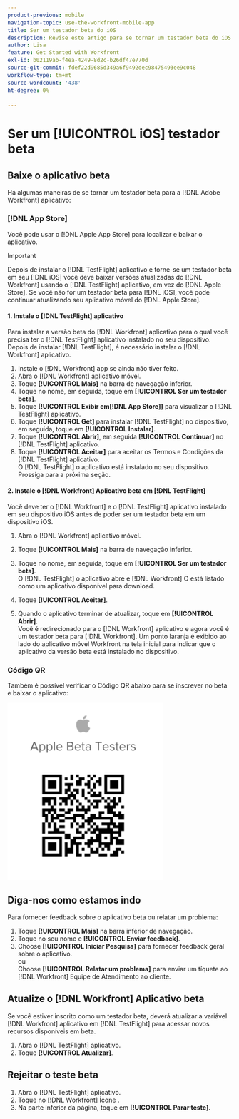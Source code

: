 ```yaml
---
product-previous: mobile
navigation-topic: use-the-workfront-mobile-app
title: Ser um testador beta do iOS
description: Revise este artigo para se tornar um testador beta do iOS para a [!DNL Adobe Workfront] aplicativo móvel.
author: Lisa
feature: Get Started with Workfront
exl-id: b02119ab-f4ea-4249-8d2c-b26df47e770d
source-git-commit: fdef22d9685d349a6f9492dec98475493ee9c048
workflow-type: tm+mt
source-wordcount: '438'
ht-degree: 0%

---
```


# Ser um [!UICONTROL iOS] testador beta

## Baixe o aplicativo beta

Há algumas maneiras de se tornar um testador beta para a [!DNL Adobe Workfront] aplicativo:

### [!DNL App Store]

Você pode usar o [!DNL Apple App Store] para localizar e baixar o aplicativo.

>[!IMPORTANT]
>
>Depois de instalar o [!DNL TestFlight] aplicativo e torne-se um testador beta em seu [!DNL iOS] você deve baixar versões atualizadas do [!DNL Workfront] usando o [!DNL TestFlight] aplicativo, em vez do [!DNL Apple Store]. Se você não for um testador beta para [!DNL iOS], você pode continuar atualizando seu aplicativo móvel do [!DNL Apple Store].

#### 1. Instale o [!DNL TestFlight] aplicativo

Para instalar a versão beta do [!DNL Workfront] aplicativo para o qual você precisa ter o [!DNL TestFlight] aplicativo instalado no seu dispositivo. Depois de instalar [!DNL TestFlight], é necessário instalar o [!DNL Workfront] aplicativo.

1. Instale o [!DNL Workfront] app se ainda não tiver feito.
1. Abra o [!DNL Workfront] aplicativo móvel.
1. Toque **[!UICONTROL Mais]** na barra de navegação inferior.
1. Toque no nome, em seguida, toque em **[!UICONTROL Ser um testador beta]**.
1. Toque **[!UICONTROL Exibir em[!DNL App Store]]** para visualizar o [!DNL TestFlight] aplicativo.
1. Toque **[!UICONTROL Get]** para instalar [!DNL TestFlight] no dispositivo, em seguida, toque em **[!UICONTROL Instalar]**.
1. Toque **[!UICONTROL Abrir]**, em seguida **[!UICONTROL Continuar]** no [!DNL TestFlight] aplicativo.
1. Toque **[!UICONTROL Aceitar]** para aceitar os Termos e Condições da [!DNL TestFlight] aplicativo.\
   O [!DNL TestFlight] o aplicativo está instalado no seu dispositivo. Prossiga para a próxima seção.

#### 2. Instale o [!DNL Workfront] Aplicativo beta em [!DNL TestFlight]

Você deve ter o [!DNL Workfront] e o [!DNL TestFlight] aplicativo instalado em seu dispositivo iOS antes de poder ser um testador beta em um dispositivo iOS.

1. Abra o [!DNL Workfront] aplicativo móvel.
1. Toque **[!UICONTROL Mais]** na barra de navegação inferior.
1. Toque no nome, em seguida, toque em **[!UICONTROL Ser um testador beta]**.\
   O [!DNL TestFlight] o aplicativo abre e [!DNL Workfront] O está listado como um aplicativo disponível para download.

1. Toque **[!UICONTROL Aceitar]**.
1. Quando o aplicativo terminar de atualizar, toque em **[!UICONTROL Abrir]**.\
   Você é redirecionado para o [!DNL Workfront] aplicativo e agora você é um testador beta para [!DNL Workfront]. Um ponto laranja é exibido ao lado do aplicativo móvel Workfront na tela inicial para indicar que o aplicativo da versão beta está instalado no dispositivo.

### Código QR

Também é possível verificar o Código QR abaixo para se inscrever no beta e baixar o aplicativo:

![](assets/ios-qr-code-350x397.png)

## Diga-nos como estamos indo

Para fornecer feedback sobre o aplicativo beta ou relatar um problema:

1. Toque **[!UICONTROL Mais]** na barra inferior de navegação.
1. Toque no seu nome e **[!UICONTROL Enviar feedback]**.
1. Choose **[!UICONTROL Iniciar Pesquisa]** para fornecer feedback geral sobre o aplicativo.\
   ou\
   Choose **[!UICONTROL Relatar um problema]** para enviar um tíquete ao [!DNL Workfront] Equipe de Atendimento ao cliente.

## Atualize o [!DNL Workfront] Aplicativo beta

Se você estiver inscrito como um testador beta, deverá atualizar a variável [!DNL Workfront] aplicativo em [!DNL TestFlight] para acessar novos recursos disponíveis em beta.

1. Abra o [!DNL TestFlight] aplicativo.
1. Toque **[!UICONTROL Atualizar]**.

## Rejeitar o teste beta

1. Abra o [!DNL TestFlight] aplicativo.
1. Toque no [!DNL Workfront] Ícone .
1. Na parte inferior da página, toque em **[!UICONTROL Parar teste]**.
